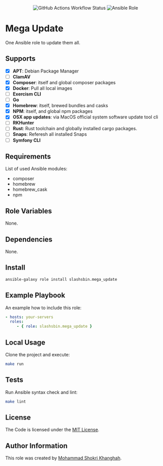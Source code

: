 <p align="center">
    <img alt="GitHub Actions Workflow Status" src="https://img.shields.io/github/actions/workflow/status/slashsbin/mega_update/ansible-lint">
    <img alt="Ansible Role" src="https://img.shields.io/ansible/role/d/slashsbin/mega_update">
</p>

Mega Update
===========

One Ansible role to update them all.

Supports
--------
- [X] **APT**: Debian Package Manager
- [ ] **ClamAV**
- [X] **Composer**: itself and global composer packages
- [X] **Docker**: Pull all local images
- [ ] **Exercism CLI**
- [ ] **Go**
- [X] **Homebrew**: itself, brewed bundles and casks
- [X] **NPM**: itself, and global npm packages
- [X] **OSX app updates**: via MacOS official system software update tool cli
- [ ] **RKHunter**
- [ ] **Rust**: Rust toolchain and globally installed cargo packages.
- [ ] **Snaps**: Referesh all installed Snaps
- [ ] **Symfony CLI**

Requirements
------------

List of used Ansible modules:

- composer
- homebrew
- homebrew_cask
- npm

Role Variables
--------------

None.

Dependencies
------------

None.

Install
-------

```bash
ansible-galaxy role install slashsbin.mega_update
```

Example Playbook
----------------

An example how to include this role:

```yaml
- hosts: your-servers
  roles:
     - { role: slashsbin.mega_update }
```

Local Usage
-----------

Clone the project and execute:

```bash
make run
```

Tests
-----

Run Ansible syntax check and lint:

```bash
make lint
```

License
-------

The Code is licensed under the [MIT License](https://slashsbin.mit-license.org/).

Author Information
------------------

This role was created by [Mohammad Shokri Khanghah](https://slashsbin.dev/).

